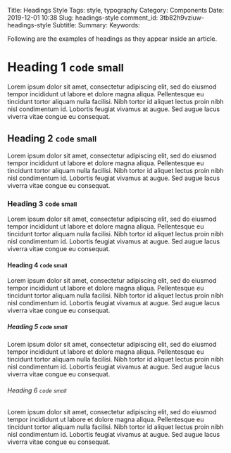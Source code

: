 Title: Headings Style
Tags: style, typography
Category: Components
Date: 2019-12-01 10:38
Slug: headings-style
comment_id: 3tb82h9vziuw-headings-style
Subtitle:
Summary:
Keywords:

Following are the examples of headings as they appear inside an article.

<!-- yaspeller ignore:start -->

# Heading 1 `code` <small>small</small>

Lorem ipsum dolor sit amet, consectetur adipiscing elit, sed do eiusmod tempor incididunt ut labore et dolore magna aliqua. Pellentesque eu tincidunt tortor aliquam nulla facilisi. Nibh tortor id aliquet lectus proin nibh nisl condimentum id. Lobortis feugiat vivamus at augue. Sed augue lacus viverra vitae congue eu consequat.

## Heading 2 `code` <small>small</small>

Lorem ipsum dolor sit amet, consectetur adipiscing elit, sed do eiusmod tempor incididunt ut labore et dolore magna aliqua. Pellentesque eu tincidunt tortor aliquam nulla facilisi. Nibh tortor id aliquet lectus proin nibh nisl condimentum id. Lobortis feugiat vivamus at augue. Sed augue lacus viverra vitae congue eu consequat.

### Heading 3 `code` <small>small</small>

Lorem ipsum dolor sit amet, consectetur adipiscing elit, sed do eiusmod tempor incididunt ut labore et dolore magna aliqua. Pellentesque eu tincidunt tortor aliquam nulla facilisi. Nibh tortor id aliquet lectus proin nibh nisl condimentum id. Lobortis feugiat vivamus at augue. Sed augue lacus viverra vitae congue eu consequat.

#### Heading 4 `code` <small>small</small>

Lorem ipsum dolor sit amet, consectetur adipiscing elit, sed do eiusmod tempor incididunt ut labore et dolore magna aliqua. Pellentesque eu tincidunt tortor aliquam nulla facilisi. Nibh tortor id aliquet lectus proin nibh nisl condimentum id. Lobortis feugiat vivamus at augue. Sed augue lacus viverra vitae congue eu consequat.

##### Heading 5 `code` <small>small</small>

Lorem ipsum dolor sit amet, consectetur adipiscing elit, sed do eiusmod tempor incididunt ut labore et dolore magna aliqua. Pellentesque eu tincidunt tortor aliquam nulla facilisi. Nibh tortor id aliquet lectus proin nibh nisl condimentum id. Lobortis feugiat vivamus at augue. Sed augue lacus viverra vitae congue eu consequat.

###### Heading 6 `code` <small>small</small>

Lorem ipsum dolor sit amet, consectetur adipiscing elit, sed do eiusmod tempor incididunt ut labore et dolore magna aliqua. Pellentesque eu tincidunt tortor aliquam nulla facilisi. Nibh tortor id aliquet lectus proin nibh nisl condimentum id. Lobortis feugiat vivamus at augue. Sed augue lacus viverra vitae congue eu consequat.

<!-- yaspeller ignore:end -->
